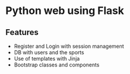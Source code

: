 # Python web using Flask

## Features

- Register and Login with session management
- DB with users and the sports
- Use of templates with Jinja
- Bootstrap classes and components
